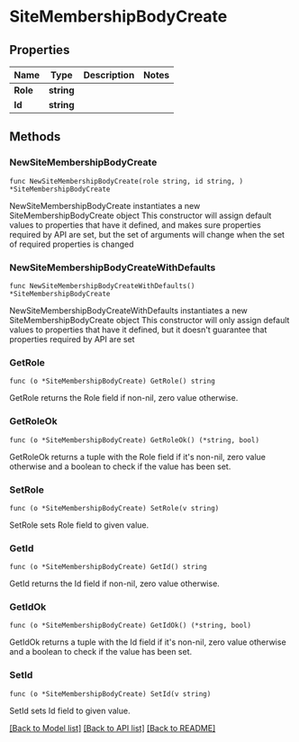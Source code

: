 # SiteMembershipBodyCreate

## Properties

Name | Type | Description | Notes
------------ | ------------- | ------------- | -------------
**Role** | **string** |  | 
**Id** | **string** |  | 

## Methods

### NewSiteMembershipBodyCreate

`func NewSiteMembershipBodyCreate(role string, id string, ) *SiteMembershipBodyCreate`

NewSiteMembershipBodyCreate instantiates a new SiteMembershipBodyCreate object
This constructor will assign default values to properties that have it defined,
and makes sure properties required by API are set, but the set of arguments
will change when the set of required properties is changed

### NewSiteMembershipBodyCreateWithDefaults

`func NewSiteMembershipBodyCreateWithDefaults() *SiteMembershipBodyCreate`

NewSiteMembershipBodyCreateWithDefaults instantiates a new SiteMembershipBodyCreate object
This constructor will only assign default values to properties that have it defined,
but it doesn't guarantee that properties required by API are set

### GetRole

`func (o *SiteMembershipBodyCreate) GetRole() string`

GetRole returns the Role field if non-nil, zero value otherwise.

### GetRoleOk

`func (o *SiteMembershipBodyCreate) GetRoleOk() (*string, bool)`

GetRoleOk returns a tuple with the Role field if it's non-nil, zero value otherwise
and a boolean to check if the value has been set.

### SetRole

`func (o *SiteMembershipBodyCreate) SetRole(v string)`

SetRole sets Role field to given value.


### GetId

`func (o *SiteMembershipBodyCreate) GetId() string`

GetId returns the Id field if non-nil, zero value otherwise.

### GetIdOk

`func (o *SiteMembershipBodyCreate) GetIdOk() (*string, bool)`

GetIdOk returns a tuple with the Id field if it's non-nil, zero value otherwise
and a boolean to check if the value has been set.

### SetId

`func (o *SiteMembershipBodyCreate) SetId(v string)`

SetId sets Id field to given value.



[[Back to Model list]](../README.md#documentation-for-models) [[Back to API list]](../README.md#documentation-for-api-endpoints) [[Back to README]](../README.md)


